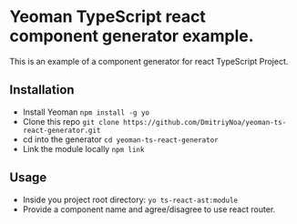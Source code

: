 # Yeoman TypeScript react component generator example.
This is an example of a component generator for react TypeScript Project.

## Installation
- Install Yeoman
```npm install -g yo```
- Clone this repo
```git clone https://github.com/DmitriyNoa/yeoman-ts-react-generator.git```
- cd into the generator
```cd yeoman-ts-react-generator ```
- Link the module locally
```npm link```

## Usage
- Inside you project root directory:
```yo ts-react-ast:module ```
- Provide a component name and agree/disagree to use react router.